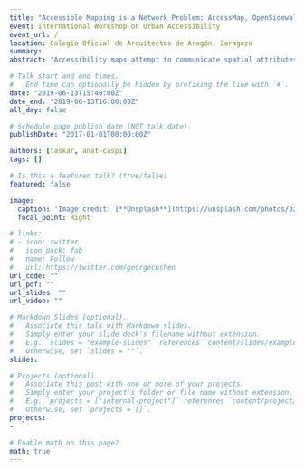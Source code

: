 ```yaml
---
title: "Accessible Mapping is a Network Problem: AccessMap, OpenSidewalks and SidewalkScore"
event: International Workshop on Urban Accessibility
event_url: /
location: Colegio Oficial de Arquitectos de Aragón, Zaragoza
summary:
abstract: "Accessibility maps attempt to communicate spatial attributes of the built environment so that pedestrians with diverse sets of mobility requirements can plan accessible trips and planners and other decision-makers can make informed choices about infrastructure improvements. Both of these tasks have the underlying path-based (and therefore, network-representable) goal of traversing the environment from one place to another. However, extant geodata for pedestrian infrastructure has traditionally been collected as disconnected assets, resulting in ambiguous accessibility maps that overlay inaccurate, incomplete, non-standardized, and/or disconnected geometries on top of a base map. As a result, pedestrian networks are typically unsupported by proprietary, open source, or municipal data. In this talk, I compare the informational content of different mapping approaches, discuss user experiences and evaluations of a subset of these approaches, and present two new accessibility tools based on a true pedestrian network: AccessMap, a public-facing pedestrian trip planning map, and SidewalkScore, a network-based metric of sidewalk accessibility. Findings: Study participants primarily choose network-based trip planning approaches, even when those approaches do not describe the pedestrian infrastructure of great importance to them, and down-rate asset-based accessibility maps when exposed to network-based trip planning services."

# Talk start and end times.
#   End time can optionally be hidden by prefixing the line with `#`.
date: "2019-06-13T15:40:00Z"
date_end: "2019-06-13T16:00:00Z"
all_day: false

# Schedule page publish date (NOT talk date).
publishDate: "2017-01-01T00:00:00Z"

authors: [taskar, anat-caspi]
tags: []

# Is this a featured talk? (true/false)
featured: false

image:
  caption: 'Image credit: [**Unsplash**](https://unsplash.com/photos/bzdhc5b3Bxs)'
  focal_point: Right

# links:
# - icon: twitter
#   icon_pack: fab
#   name: Follow
#   url: https://twitter.com/georgecushen
url_code: ""
url_pdf: ""
url_slides: ""
url_video: ""

# Markdown Slides (optional).
#   Associate this talk with Markdown slides.
#   Simply enter your slide deck's filename without extension.
#   E.g. `slides = "example-slides"` references `content/slides/example-slides.md`.
#   Otherwise, set `slides = ""`.
slides:

# Projects (optional).
#   Associate this post with one or more of your projects.
#   Simply enter your project's folder or file name without extension.
#   E.g. `projects = ["internal-project"]` references `content/project/deep-learning/index.md`.
#   Otherwise, set `projects = []`.
projects:
-

# Enable math on this page?
math: true
---
```

